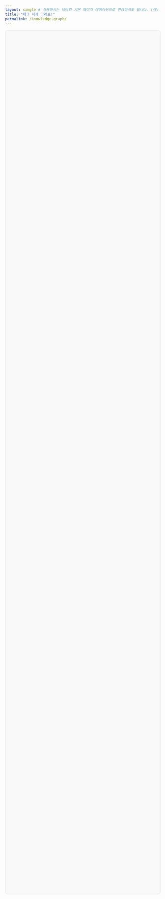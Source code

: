 ```yaml
---
layout: single # 사용하시는 테마의 기본 페이지 레이아웃으로 변경하셔도 됩니다. (예: page)
title: "태그 지식 그래프!"
permalink: /knowledge-graph/
---
```


<div id="graph-container" style="width: 100%; height: 70vh; background-color: #f9f9f9; border: 1px solid #e1e1e1; border-radius: 8px;"></div>

<script type="text/javascript" src="https://unpkg.com/vis-network/standalone/umd/vis-network.min.js"></script>

<script type="text/javascript">
  document.addEventListener("DOMContentLoaded", function() {
    const container = document.getElementById('graph-container');

    // 그래프의 모양, 물리 효과 등 옵션을 설정합니다.
    const options = {
      nodes: {
        shape: 'dot',
        borderWidth: 2,
        font: { size: 16 },
        scaling: {
          min: 10,
          max: 40,
          label: { enabled: true, min: 14, max: 22 }
        }
      },
      edges: {
        width: 0.5,
        color: { inherit: 'from' },
        smooth: { type: 'continuous' }
      },
      physics: {
        enabled: true,
        solver: 'forceAtlas2Based',
        forceAtlas2Based: {
          gravitationalConstant: -70,
          centralGravity: 0.01,
          springLength: 200,
          springConstant: 0.09
        }
      },
      interaction: {
        hover: true, 
        tooltipDelay: 200
      }
    };

    // 1단계에서 만든 graph-data.json 파일을 불러옵니다.
    fetch('/graph-data.json')
      .then(response => response.json())
      .then(data => {
        // 마지막 빈 edge 객체 제거
        data.edges = data.edges.filter(edge => edge.from);

        const graphData = {
            nodes: new vis.DataSet(data.nodes),
            edges: new vis.DataSet(data.edges)
        };

        // 네트워크(그래프)를 생성하고 화면에 그립니다.
        const network = new vis.Network(container, graphData, options);

        // 노드를 클릭하면 해당 태그 페이지로 이동하는 이벤트
        network.on("click", function (params) {
          if (params.nodes.length > 0) {
            const clickedNodeId = params.nodes[0];
            // 블로그의 태그 URL 구조에 맞게 수정하세요. (보통 /tags/#태그명 형식입니다)
            window.open(`/tags/#${clickedNodeId}`, '_blank');
          }
        });
      })
      .catch(error => console.error('그래프 데이터를 불러오는 중 오류 발생:', error));
  });
</script>
